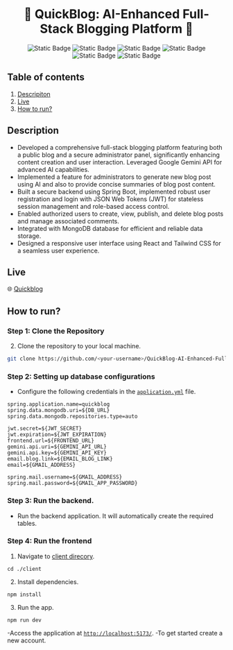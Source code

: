 <h1 align="center">🌟 QuickBlog: AI-Enhanced Full-Stack Blogging Platform 🌟</h1>

<p align="center">
  <img alt="Static Badge" src="https://img.shields.io/badge/Spring%20Boot-darkgreen?style=for-the-badge">
  <img alt="Static Badge" src="https://img.shields.io/badge/React.js-blue?style=for-the-badge">
  <img alt="Static Badge" src="https://img.shields.io/badge/mongoDB-red?style=for-the-badge">
  <img alt="Static Badge" src="https://img.shields.io/badge/tailwind%20CSS-purple?style=for-the-badge">
  <img alt="Static Badge" src="https://img.shields.io/badge/jwt-orange?style=for-the-badge">
  <img alt="Static Badge" src="https://img.shields.io/badge/Gemini%20API-pink?style=for-the-badge">
</p>

## Table of contents

1. [Descripiton](#description)
2. [Live](#live)
3. [How to run?](#how-to-run)

## Description
- Developed a comprehensive full-stack blogging platform featuring both a public blog and a secure administrator panel, significantly enhancing content creation and user interaction. Leveraged Google Gemini API for advanced AI capabilities.
-	Implemented a feature for administrators to generate new blog post using AI and also to provide concise summaries of blog post content.
-	Built a secure backend using Spring Boot, implemented robust user registration and login with JSON Web Tokens (JWT) for stateless session management and role-based access control.
-	Enabled authorized users to create, view, publish, and delete blog posts and manage associated comments.
-	Integrated with MongoDB database for efficient and reliable data storage.
-	Designed a responsive user interface using React and Tailwind CSS for a seamless user experience.

## Live

🌐 [Quickblog](https://quickblog-ai-enhanced.netlify.app)

## How to run?

### Step 1: Clone the Repository

2. Clone the repository to your local machine.

```sh
git clone https://github.com/<your-username>/QuickBlog-AI-Enhanced-Full-Stack-Blogging-Platform
```

### Step 2: Setting up database configurations

- Configure the following credentials in the [`application.yml`](https://github.com/Shashank-TS/QuickBlog-AI-Enhanced-Full-Stack-Blogging-Platform/blob/main/quickblog/src/main/resources/application.yml) file.

```properties
spring.application.name=quickblog
spring.data.mongodb.uri=${DB_URL}
spring.data.mongodb.repositories.type=auto

jwt.secret=${JWT_SECRET}
jwt.expiration=${JWT_EXPIRATION}
frontend.url=${FRONTEND_URL}
gemini.api.uri=${GEMINI_API_URL}
gemini.api.key=${GEMINI_API_KEY}
email.blog.link=${EMAIL_BLOG_LINK}
email=${GMAIL_ADDRESS}

spring.mail.username=${GMAIL_ADDRESS}
spring.mail.password=${GMAIL_APP_PASSWORD}
```

### Step 3: Run the backend.

- Run the backend application. It will automatically create the required tables.

### Step 4: Run the frontend

1. Navigate to [client direcory](https://github.com/Shashank-TS/QuickBlog-AI-Enhanced-Full-Stack-Blogging-Platform/tree/main/client).
```
cd ./client
```

2. Install dependencies.
```
npm install
```

3. Run the app.
```
npm run dev
```

-Access the application at [`http://localhost:5173/`](http://localhost:5173/).
-To get started create a new account.
